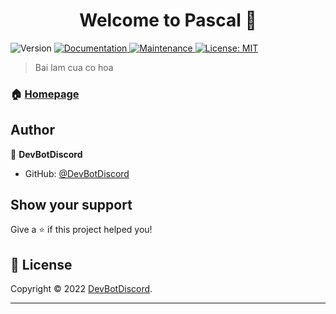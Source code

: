 <h1 align="center">Welcome to Pascal 👋</h1>
<p>
  <img alt="Version" src="https://img.shields.io/badge/version-1.0.0-blue.svg?cacheSeconds=2592000" />
  <a href="https://github.com/kefranabg/readme-md-generator#readme" target="_blank">
    <img alt="Documentation" src="https://img.shields.io/badge/documentation-yes-brightgreen.svg" />
  </a>
  <a href="https://github.com/kefranabg/readme-md-generator/graphs/commit-activity" target="_blank">
    <img alt="Maintenance" src="https://img.shields.io/badge/Maintained%3F-yes-green.svg" />
  </a>
  <a href="https://github.com/kefranabg/readme-md-generator/blob/master/LICENSE" target="_blank">
    <img alt="License: MIT" src="https://img.shields.io/github/license/DevBotDiscord/Pascal" />
  </a>
</p>

> Bai lam cua co hoa

### 🏠 [Homepage](https://github.com/DevBotDiscord/Pascal)

## Author

👤 **DevBotDiscord**

* GitHub: [@DevBotDiscord](https://github.com/DevBotDiscord)

## Show your support

Give a ⭐️ if this project helped you!

## 📝 License

Copyright © 2022 [DevBotDiscord](https://github.com/DevBotDiscord).<br />

***
